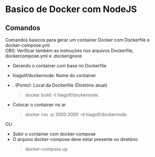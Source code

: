 # Basico de Docker com NodeJS

## Comandos

<p>
Comandos basicos para gerar um container Docker com Dockerfile e docker-compose.yml
<br>
OBS: Verificar também as instruções nos arquivos Dockerfile, dockercompose.yml e .dockerignore
</p>

- Gerando o container com base no Dockerfile
- hiagolf/dockernode: Nome do container
- . (Ponto): Local da Dockerfile (Diretório atual)

  > docker build -t hiagolf/dockernode .

- Colocar o container no ar
  > docker run -p 3000:3000 -d hiagolf/dockernode

OU

- Subir o container com docker-compose
- O arquivo docker-compose deve estar presente no diretório
  > docker-compose up
